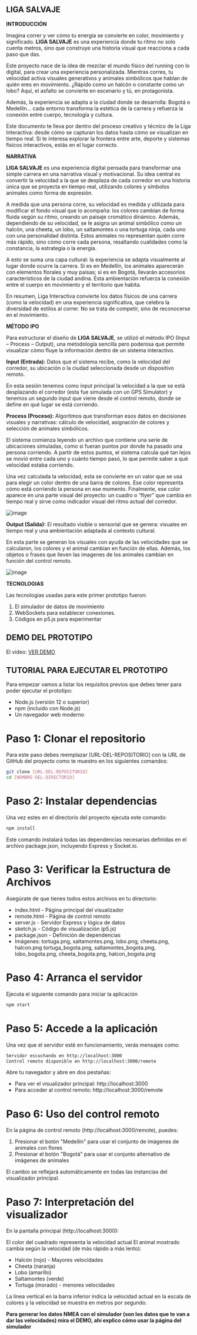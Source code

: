 LIGA SALVAJE
-

**INTRODUCCIÓN**

Imagina correr y ver cómo tu energía se convierte en color, movimiento y significado.
**LIGA SALVAJE** es una experiencia donde tu ritmo no solo cuenta metros, sino que construye una historia visual que reacciona a cada paso que das.

Este proyecto nace de la idea de mezclar el mundo físico del running con lo digital, para crear una experiencia personalizada. Mientras corres, tu velocidad activa visuales generativos y animales simbólicos que hablan de quién eres en movimiento. ¿Rápido como un halcón o constante como un lobo? Aquí, el asfalto se convierte en escenario y tú, en protagonista.

Además, la experiencia se adapta a la ciudad donde se desarrolla: Bogotá o Medellín… cada entorno transforma la estética de la carrera y refuerza la conexión entre cuerpo, tecnología y cultura.

Este documento te lleva por dentro del proceso creativo y técnico de la Liga Interactiva: desde cómo se capturan los datos hasta cómo se visualizan en tiempo real. Si te interesa explorar la frontera entre arte, deporte y sistemas físicos interactivos, estás en el lugar correcto.

**NARRATIVA**

**LIGA SALVAJE** es una experiencia digital pensada para transformar una simple carrera en una narrativa visual y motivacional. Su idea central es convertir la velocidad a la que se desplaza de cada corredor en una historia única que se proyecta en tiempo real, utilizando colores y símbolos animales como forma de expresión.

A medida que una persona corre, su velocidad es medida y utilizada para modificar el fondo visual que lo acompaña: los colores cambian de forma fluida según su ritmo, creando un paisaje cromático dinámico. Además, dependiendo de su velocidad, se le asigna un animal simbólico como un halcón, una cheeta, un lobo, un saltamontes o una tortuga ninja, cada uno con una personalidad distinta. Estos animales no representan quién corre más rápido, sino cómo corre cada persona, resaltando cualidades como la constancia, la estrategia o la energía.

A esto se suma una capa cultural: la experiencia se adapta visualmente al lugar donde ocurre la carrera. Si es en Medellín, los animales aparecerán con elementos florales y muy paisas; si es en Bogotá, llevarán accesorios característicos de la ciudad andina. Esta ambientación refuerza la conexión entre el cuerpo en movimiento y el territorio que habita.

En resumen, Liga Interactiva convierte los datos físicos de una carrera (como la velocidad) en una experiencia significativa, que celebra la diversidad de estilos al correr. No se trata de competir, sino de reconocerse en el movimiento.

**MÉTODO IPO**

Para estructurar el diseño de **LIGA SALVAJE**, se utilizó el método IPO (Input – Process – Output), una metodología sencilla pero poderosa que permite visualizar cómo fluye la información dentro de un sistema interactivo.

**Input (Entrada):** Datos que el sistema recibe, como la velocidad del corredor, su ubicación o la ciudad seleccionada desde un dispositivo remoto.

En esta sesión tenemos como input principal la velocidad a la que se está desplazando el corredor (esta fue simulada con un GPS Simulator) y tenemos un segundo input que viene desde el control remoto, donde se define en qué lugar se está corriendo. 

**Process (Proceso):** Algoritmos que transforman esos datos en decisiones visuales y narrativas: cálculo de velocidad, asignación de colores y selección de animales simbólicos.

El sistema comienza leyendo un archivo que contiene una serie de ubicaciones simuladas, como si fueran puntos por donde ha pasado una persona corriendo. A partir de estos puntos, el sistema calcula qué tan lejos se movió entre cada uno y cuánto tiempo pasó, lo que permite saber a qué velocidad estaba corriendo.

Una vez calculada la velocidad, esta se convierte en un valor que se usa para elegir un color dentro de una barra de colores. Ese color representa cómo está corriendo la persona en ese momento. Finalmente, ese color aparece en una parte visual del proyecto: un cuadro o “flyer” que cambia en tiempo real y sirve como indicador visual del ritmo actual del corredor.

![image](https://github.com/user-attachments/assets/514c5824-9a8e-4805-8c42-ce3fb6fe6d8d)


**Output (Salida):** El resultado visible o sensorial que se genera: visuales en tiempo real y una ambientación adaptada al contexto cultural.

En esta parte se generan los visuales con ayuda de las velocidades que se calcularon, los colores y el animal cambian en función de ellas. Además, los objetos o frases que lleven las imagenes de los animales cambian en función del control remoto. 

![image](https://github.com/user-attachments/assets/411e5772-8d53-4781-9c6e-cf09a995eadb)

**TECNOLOGIAS**

Las tecnologias usadas para este primer prototipo fueron:
1. El simulador de datos de movimiento
2. WebSockets para establecer conexiones.
3. Códigos en p5.js para experimentar
   
DEMO DEL PROTOTIPO
-
El video: 
[VER DEMO](https://youtu.be/MVcaoeyBOmU)

TUTORIAL PARA EJECUTAR EL PROTOTIPO
-
Para empezar vamos a listar los requisitos previos que debes tener para poder ejecutar el prototipo:
- Node.js (versión 12 o superior)
- npm (incluido con Node.js)
- Un navegador web moderno

# Paso 1: Clonar el repositorio 
Para este paso debes reemplazar [URL-DEL-REPOSITORIO] con la URL de GitHub del proyecto como te muestro en los siguientes comandos:

```bash
git clone [URL-DEL-REPOSITORIO]
cd [NOMBRE-DEL-DIRECTORIO]
```
# Paso 2: Instalar dependencias
Una vez estes en el directorio del proyecto ejecuta este comando: 

```bash
npm install
```
Este comando instalará todas las dependencias necesarias definidas en el archivo package.json, incluyendo Express y Socket.io.

# Paso 3: Verificar la Estructura de Archivos
Asegúrate de que tienes todos estos archivos en tu directorio:
- index.html - Página principal del visualizador
- remote.html - Página de control remoto
- server.js - Servidor Express y lógica de datos
- sketch.js - Código de visualización (p5.js)
- package.json - Definición de dependencias
- Imágenes: tortuga.png, saltamontes.png, lobo.png, cheeta.png, halcon.png
tortuga_bogota.png, saltamontes_bogota.png, lobo_bogota.png, cheeta_bogota.png, halcon_bogota.png

# Paso 4: Arranca el servidor
Ejecuta el siguiente comando para iniciar la aplicación
```bash
npm start
```
# Paso 5: Accede a la aplicación
Una vez que el servidor esté en funcionamiento, verás mensajes como:
```bash
Servidor escuchando en http://localhost:3000
Control remoto disponible en http://localhost:3000/remote
```
Abre tu navegador y abre en dos pestañas:
- Para ver el visualizador principal: http://localhost:3000
- Para acceder al control remoto: http://localhost:3000/remote

# Paso 6: Uso del control remoto
En la página de control remoto (http://localhost:3000/remote), puedes:

1. Presionar el botón "Medellín" para usar el conjunto de imágenes de animales con flores
2. Presionar el botón "Bogotá" para usar el conjunto alternativo de imágenes de animales

El cambio se reflejará automáticamente en todas las instancias del visualizador principal.

# Paso 7: Interpretación del visualizador
En la pantalla principal (http://localhost:3000):

El color del cuadrado representa la velocidad actual
El animal mostrado cambia según la velocidad (de más rápido a más lento):
- Halcón (rojo) - Mayores velocidades 
- Cheeta (naranja)
- Lobo (amarillo)
- Saltamontes (verde)
- Tortuga (morado) - menores velocidades 

La línea vertical en la barra inferior indica la velocidad actual en la escala de colores y la velocidad se muestra en metros por segundo.


**Para generar los datos NMEA con el simulador (son los datos que te van a dar las velocidades) mira el DEMO, ahí explico cómo usar la página del simulador**




